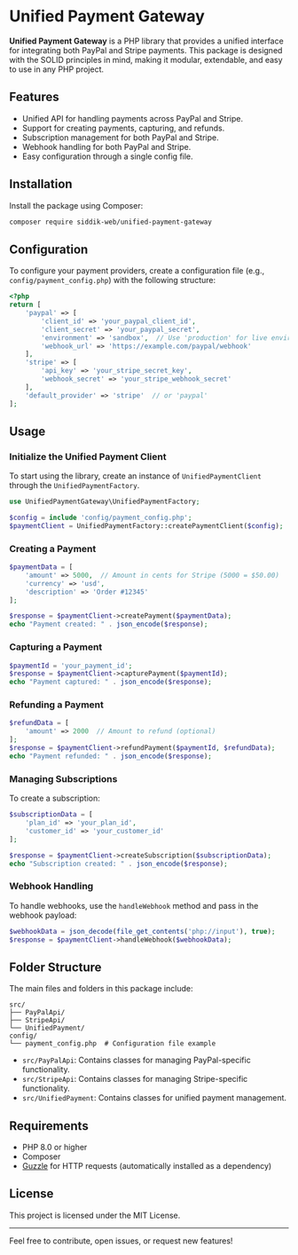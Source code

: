 
# Unified Payment Gateway

**Unified Payment Gateway** is a PHP library that provides a unified interface for integrating both PayPal and Stripe payments. This package is designed with the SOLID principles in mind, making it modular, extendable, and easy to use in any PHP project.

## Features

- Unified API for handling payments across PayPal and Stripe.
- Support for creating payments, capturing, and refunds.
- Subscription management for both PayPal and Stripe.
- Webhook handling for both PayPal and Stripe.
- Easy configuration through a single config file.

## Installation

Install the package using Composer:

```bash
composer require siddik-web/unified-payment-gateway
```

## Configuration

To configure your payment providers, create a configuration file (e.g., `config/payment_config.php`) with the following structure:

```php
<?php
return [
    'paypal' => [
        'client_id' => 'your_paypal_client_id',
        'client_secret' => 'your_paypal_secret',
        'environment' => 'sandbox',  // Use 'production' for live environment
        'webhook_url' => 'https://example.com/paypal/webhook'
    ],
    'stripe' => [
        'api_key' => 'your_stripe_secret_key',
        'webhook_secret' => 'your_stripe_webhook_secret'
    ],
    'default_provider' => 'stripe'  // or 'paypal'
];
```

## Usage

### Initialize the Unified Payment Client

To start using the library, create an instance of `UnifiedPaymentClient` through the `UnifiedPaymentFactory`.

```php
use UnifiedPaymentGateway\UnifiedPaymentFactory;

$config = include 'config/payment_config.php';
$paymentClient = UnifiedPaymentFactory::createPaymentClient($config);
```

### Creating a Payment

```php
$paymentData = [
    'amount' => 5000,  // Amount in cents for Stripe (5000 = $50.00)
    'currency' => 'usd',
    'description' => 'Order #12345'
];

$response = $paymentClient->createPayment($paymentData);
echo "Payment created: " . json_encode($response);
```

### Capturing a Payment

```php
$paymentId = 'your_payment_id';
$response = $paymentClient->capturePayment($paymentId);
echo "Payment captured: " . json_encode($response);
```

### Refunding a Payment

```php
$refundData = [
    'amount' => 2000  // Amount to refund (optional)
];
$response = $paymentClient->refundPayment($paymentId, $refundData);
echo "Payment refunded: " . json_encode($response);
```

### Managing Subscriptions

To create a subscription:

```php
$subscriptionData = [
    'plan_id' => 'your_plan_id',
    'customer_id' => 'your_customer_id'
];

$response = $paymentClient->createSubscription($subscriptionData);
echo "Subscription created: " . json_encode($response);
```

### Webhook Handling

To handle webhooks, use the `handleWebhook` method and pass in the webhook payload:

```php
$webhookData = json_decode(file_get_contents('php://input'), true);
$response = $paymentClient->handleWebhook($webhookData);
```

## Folder Structure

The main files and folders in this package include:

```
src/
├── PayPalApi/
├── StripeApi/
└── UnifiedPayment/
config/
└── payment_config.php  # Configuration file example
```

- `src/PayPalApi`: Contains classes for managing PayPal-specific functionality.
- `src/StripeApi`: Contains classes for managing Stripe-specific functionality.
- `src/UnifiedPayment`: Contains classes for unified payment management.

## Requirements

- PHP 8.0 or higher
- Composer
- [Guzzle](https://github.com/guzzle/guzzle) for HTTP requests (automatically installed as a dependency)

## License

This project is licensed under the MIT License.

---

Feel free to contribute, open issues, or request new features!
